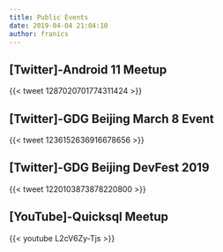 ```yaml
---
title: Public Events
date: 2019-04-04 21:04:10
author: franics
---
```


## [Twitter]-Android 11 Meetup

{{< tweet 1287020701774311424 >}}

## [Twitter]-GDG Beijing March 8 Event

{{< tweet 1236152636916678656 >}}

## [Twitter]-GDG Beijing DevFest 2019

{{< tweet 1220103873878220800 >}}

## [YouTube]-Quicksql Meetup

{{< youtube L2cV6Zy-Tjs >}}